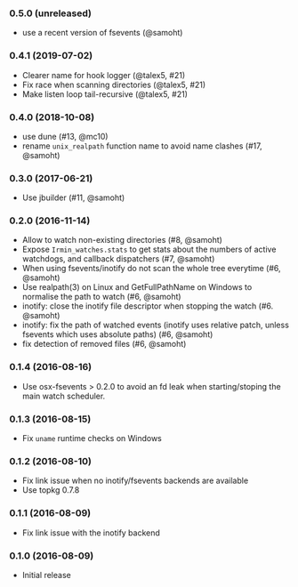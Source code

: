 ### 0.5.0 (unreleased)

- use a recent version of fsevents (@samoht)

### 0.4.1 (2019-07-02)

- Clearer name for hook logger (@talex5, #21)
- Fix race when scanning directories (@talex5, #21)
- Make listen loop tail-recursive (@talex5, #21)

### 0.4.0 (2018-10-08)

- use dune (#13, @mc10)
- rename `unix_realpath` function name to avoid name clashes (#17, @samoht)

### 0.3.0 (2017-06-21)

- Use jbuilder (#11, @samoht)

### 0.2.0 (2016-11-14)

- Allow to watch non-existing directories (#8, @samoht)
- Expose `Irmin_watches.stats` to get stats about the numbers
  of active watchdogs, and callback dispatchers (#7, @samoht)
- When using fsevents/inotify do not scan the whole tree everytime
  (#6, @samoht)
- Use realpath(3) on Linux and GetFullPathName on Windows to
  normalise the path to watch (#6, @samoht)
- inotify: close the inotify file descriptor when stopping the
  watch (#6. @samoht)
- inotify: fix the path of watched events (inotify uses relative
  patch, unless fsevents which uses absolute paths) (#6, @samoht)
- fix detection of removed files (#6, @samoht)

### 0.1.4 (2016-08-16)

- Use osx-fsevents > 0.2.0 to avoid an fd leak when starting/stoping
  the main watch scheduler.

### 0.1.3 (2016-08-15)

- Fix `uname` runtime checks on Windows

### 0.1.2 (2016-08-10)

- Fix link issue when no inotify/fsevents backends are available
- Use topkg 0.7.8

### 0.1.1 (2016-08-09)

- Fix link issue with the inotify backend

### 0.1.0 (2016-08-09)

- Initial release
